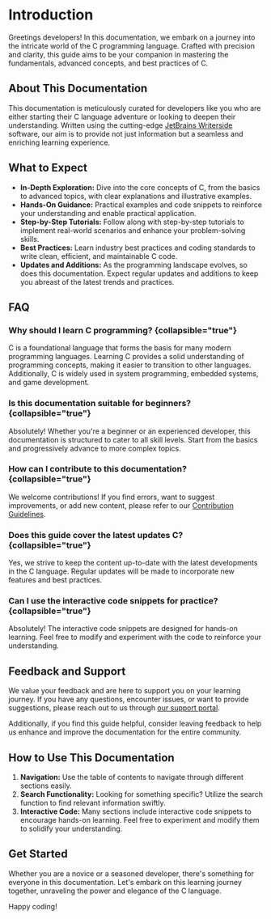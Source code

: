 # Introduction

Greetings developers! In this documentation, we embark on a journey into the intricate world of the C programming
language. Crafted with precision and clarity, this guide aims to be your companion in mastering the fundamentals,
advanced concepts, and best practices of C.

## About This Documentation

This documentation is meticulously curated for developers like you who are either starting their C language adventure or
looking to deepen their understanding. Written using the
cutting-edge [JetBrains Writerside](https://www.jetbrains.com/writerside/) software, our aim is to provide not just
information but a seamless and enriching learning experience.

## What to Expect

- **In-Depth Exploration:** Dive into the core concepts of C, from the basics to advanced topics, with clear
  explanations and illustrative examples.
- **Hands-On Guidance:** Practical examples and code snippets to reinforce your understanding and enable practical
  application.
- **Step-by-Step Tutorials:** Follow along with step-by-step tutorials to implement real-world scenarios and enhance
  your problem-solving skills.
- **Best Practices:** Learn industry best practices and coding standards to write clean, efficient, and maintainable C
  code.
- **Updates and Additions:** As the programming landscape evolves, so does this documentation. Expect regular updates
  and additions to keep you abreast of the latest trends and practices.

## FAQ

### Why should I learn C programming? {collapsible="true"}

C is a foundational language that forms the basis for many modern programming languages. Learning C provides a solid
understanding of programming concepts, making it easier to transition to other languages. Additionally, C is widely used
in system programming, embedded systems, and game development.

### Is this documentation suitable for beginners? {collapsible="true"}

Absolutely! Whether you're a beginner or an experienced developer, this documentation is structured to cater to all
skill levels. Start from the basics and progressively advance to more complex topics.

### How can I contribute to this documentation? {collapsible="true"}

We welcome contributions! If you find errors, want to suggest improvements, or add new content, please refer to
our [Contribution Guidelines](link-to-guidelines).

### Does this guide cover the latest updates C? {collapsible="true"}

Yes, we strive to keep the content up-to-date with the latest developments in the C language. Regular updates will be
made to incorporate new features and best practices.

### Can I use the interactive code snippets for practice? {collapsible="true"}

Absolutely! The interactive code snippets are designed for hands-on learning. Feel free to modify and experiment with
the code to reinforce your understanding.

## Feedback and Support

We value your feedback and are here to support you on your learning journey. If you have any questions, encounter
issues, or want to provide suggestions, please reach out to us through [our support portal](link-to-support).

Additionally, if you find this guide helpful, consider leaving feedback to help us enhance and improve the documentation
for the entire community.

## How to Use This Documentation

1. **Navigation:** Use the table of contents to navigate through different sections easily.
2. **Search Functionality:** Looking for something specific? Utilize the search function to find relevant information
   swiftly.
3. **Interactive Code:** Many sections include interactive code snippets to encourage hands-on learning. Feel free to
   experiment and modify them to solidify your understanding.

## Get Started

Whether you are a novice or a seasoned developer, there's something for everyone in this documentation. Let's embark on
this learning journey together, unraveling the power and elegance of the C language.

Happy coding!
